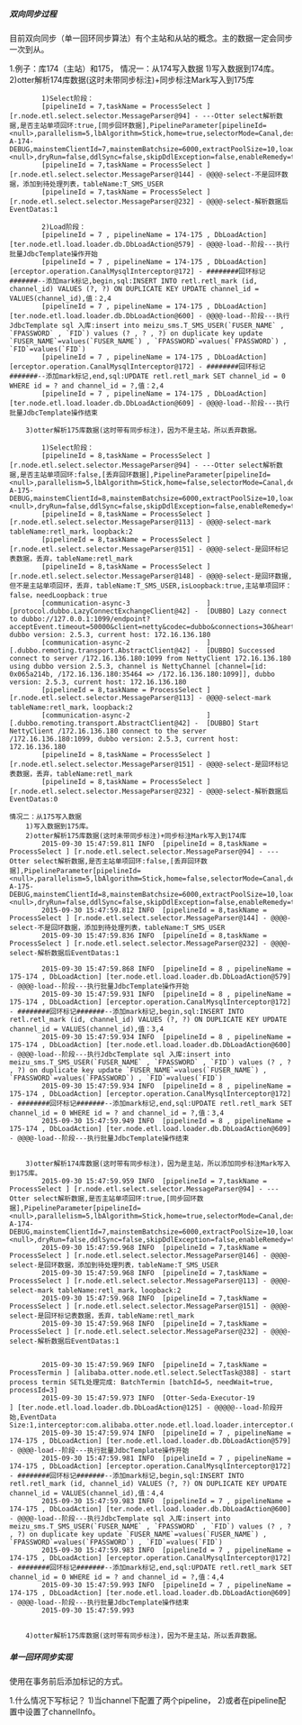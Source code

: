 ##### 双向同步过程

目前双向同步（单一回环同步算法）有个主站和从站的概念。主的数据一定会同步一次到从。

1.例子：库174（主站）和175，
    情况一：从174写入数据
        1)写入数据到174库。
        2)otter解析174库数据(这时未带同步标注)+同步标注Mark写入到175库

            1)Select阶段：
            [pipelineId = 7,taskName = ProcessSelect ] [r.node.etl.select.selector.MessageParser@94] - ---Otter select解析数据,是否主站单项回环:true,[同步回环数据],PipelineParameter[pipelineId=<null>,parallelism=5,lbAlgorithm=Stick,home=true,selectorMode=Canal,destinationName=M-A-174-DEBUG,mainstemClientId=7,mainstemBatchsize=6000,extractPoolSize=10,loadPoolSize=15,fileLoadPoolSize=15,dumpEvent=true,dumpSelector=true,dumpSelectorDetail=true,pipeChooseType=AUTOMATIC,useBatch=true,skipSelectException=false,skipLoadException=false,arbitrateMode=AUTOMATIC,batchTimeout=-1,fileDetect=false,skipFreedom=false,useLocalFileMutliThread=false,useFileEncrypt=false,useExternalIp=false,useTableTransform=true,enableCompatibleMissColumn=true,skipNoRow=false,channelInfo=<null>,dryRun=false,ddlSync=false,skipDdlException=false,enableRemedy=true,remedyAlgorithm=LOOPBACK,remedyDelayThresoldForMedia=60,syncMode=ROW,syncConsistency=BASE,systemSchema=retl,systemMarkTable=retl_mark,systemMarkTableColumn=channel_id,systemMarkTableInfo=channel_info,systemBufferTable=retl_buffer,systemDualTable=xdual,retriever=ARIA2C],
            [pipelineId = 7,taskName = ProcessSelect ] [r.node.etl.select.selector.MessageParser@144] - @@@@-select-不是回环数据，添加到待处理列表，tableName:T_SMS_USER
            [pipelineId = 7,taskName = ProcessSelect ] [r.node.etl.select.selector.MessageParser@232] - @@@@-select-解析数据后EventDatas:1

            2)Load阶段：
            [pipelineId = 7 , pipelineName = 174-175 , DbLoadAction] [ter.node.etl.load.loader.db.DbLoadAction@579] - @@@@-load--阶段---执行批量JdbcTemplate操作开始
            [pipelineId = 7 , pipelineName = 174-175 , DbLoadAction] [erceptor.operation.CanalMysqlInterceptor@172] - ########回环标记#######--添加mark标记,begin,sql:INSERT INTO retl.retl_mark (id, channel_id) VALUES (?, ?) ON DUPLICATE KEY UPDATE channel_id = VALUES(channel_id),值：2,4
            [pipelineId = 7 , pipelineName = 174-175 , DbLoadAction] [ter.node.etl.load.loader.db.DbLoadAction@600] - @@@@-load--阶段---执行JdbcTemplate sql 入库:insert into meizu_sms.T_SMS_USER(`FUSER_NAME` , `FPASSWORD` , `FID`) values (? , ? , ?) on duplicate key update `FUSER_NAME`=values(`FUSER_NAME`) , `FPASSWORD`=values(`FPASSWORD`) , `FID`=values(`FID`)
            [pipelineId = 7 , pipelineName = 174-175 , DbLoadAction] [erceptor.operation.CanalMysqlInterceptor@172] - ########回环标记#######--添加mark标记,end,sql:UPDATE retl.retl_mark SET channel_id = 0 WHERE id = ? and channel_id = ?,值：2,4
            [pipelineId = 7 , pipelineName = 174-175 , DbLoadAction] [ter.node.etl.load.loader.db.DbLoadAction@609] - @@@@-load--阶段---执行批量JdbcTemplate操作结束

        3)otter解析175库数据(这时带有同步标注)，因为不是主站，所以丢弃数据。

            1)Select阶段：
            [pipelineId = 8,taskName = ProcessSelect ] [r.node.etl.select.selector.MessageParser@94] - ---Otter select解析数据,是否主站单项回环:false,[丢弃回环数据],PipelineParameter[pipelineId=<null>,parallelism=5,lbAlgorithm=Stick,home=false,selectorMode=Canal,destinationName=M-A-175-DEBUG,mainstemClientId=8,mainstemBatchsize=6000,extractPoolSize=10,loadPoolSize=15,fileLoadPoolSize=15,dumpEvent=true,dumpSelector=true,dumpSelectorDetail=true,pipeChooseType=AUTOMATIC,useBatch=true,skipSelectException=false,skipLoadException=false,arbitrateMode=AUTOMATIC,batchTimeout=-1,fileDetect=false,skipFreedom=false,useLocalFileMutliThread=false,useFileEncrypt=false,useExternalIp=false,useTableTransform=true,enableCompatibleMissColumn=true,skipNoRow=false,channelInfo=<null>,dryRun=false,ddlSync=false,skipDdlException=false,enableRemedy=true,remedyAlgorithm=LOOPBACK,remedyDelayThresoldForMedia=60,syncMode=ROW,syncConsistency=BASE,systemSchema=retl,systemMarkTable=retl_mark,systemMarkTableColumn=channel_id,systemMarkTableInfo=channel_info,systemBufferTable=retl_buffer,systemDualTable=xdual,retriever=ARIA2C],
            [pipelineId = 8,taskName = ProcessSelect ] [r.node.etl.select.selector.MessageParser@113] - @@@@-select-mark tableName:retl_mark，loopback:2
            [pipelineId = 8,taskName = ProcessSelect ] [r.node.etl.select.selector.MessageParser@151] - @@@@-select-是回环标记表数据，丢弃，tableName:retl_mark
            [pipelineId = 8,taskName = ProcessSelect ] [r.node.etl.select.selector.MessageParser@148] - @@@@-select-是回环数据,但不是主站单项回环，丢弃，tableName:T_SMS_USER,isLoopback:true,主站单项回环：false，needLoopback：true
            [communication-async-3                   ] [protocol.dubbo.LazyConnectExchangeClient@42] -  [DUBBO] Lazy connect to dubbo://127.0.0.1:1099/endpoint?acceptEvent.timeout=50000&client=netty&codec=dubbo&connections=30&heartbeat=60000&iothreads=4&lazy=true&send.reconnect=true&serialization=java&threads=50, dubbo version: 2.5.3, current host: 172.16.136.180
            [communication-async-2                   ] [.dubbo.remoting.transport.AbstractClient@42] -  [DUBBO] Successed connect to server /172.16.136.180:1099 from NettyClient 172.16.136.180 using dubbo version 2.5.3, channel is NettyChannel [channel=[id: 0x065a214b, /172.16.136.180:35464 => /172.16.136.180:1099]], dubbo version: 2.5.3, current host: 172.16.136.180
            [pipelineId = 8,taskName = ProcessSelect ] [r.node.etl.select.selector.MessageParser@113] - @@@@-select-mark tableName:retl_mark，loopback:2
            [communication-async-2                   ] [.dubbo.remoting.transport.AbstractClient@42] -  [DUBBO] Start NettyClient /172.16.136.180 connect to the server /172.16.136.180:1099, dubbo version: 2.5.3, current host: 172.16.136.180
            [pipelineId = 8,taskName = ProcessSelect ] [r.node.etl.select.selector.MessageParser@151] - @@@@-select-是回环标记表数据，丢弃，tableName:retl_mark
            [pipelineId = 8,taskName = ProcessSelect ] [r.node.etl.select.selector.MessageParser@232] - @@@@-select-解析数据后EventDatas:0

    情况二：从175写入数据
        1)写入数据到175库。
        2)otter解析175库数据(这时未带同步标注)+同步标注Mark写入到174库
            2015-09-30 15:47:59.811 INFO  [pipelineId = 8,taskName = ProcessSelect ] [r.node.etl.select.selector.MessageParser@94] - ---Otter select解析数据,是否主站单项回环:false,[丢弃回环数据],PipelineParameter[pipelineId=<null>,parallelism=5,lbAlgorithm=Stick,home=false,selectorMode=Canal,destinationName=M-A-175-DEBUG,mainstemClientId=8,mainstemBatchsize=6000,extractPoolSize=10,loadPoolSize=15,fileLoadPoolSize=15,dumpEvent=true,dumpSelector=true,dumpSelectorDetail=true,pipeChooseType=AUTOMATIC,useBatch=true,skipSelectException=false,skipLoadException=false,arbitrateMode=AUTOMATIC,batchTimeout=-1,fileDetect=false,skipFreedom=false,useLocalFileMutliThread=false,useFileEncrypt=false,useExternalIp=false,useTableTransform=true,enableCompatibleMissColumn=true,skipNoRow=false,channelInfo=<null>,dryRun=false,ddlSync=false,skipDdlException=false,enableRemedy=true,remedyAlgorithm=LOOPBACK,remedyDelayThresoldForMedia=60,syncMode=ROW,syncConsistency=BASE,systemSchema=retl,systemMarkTable=retl_mark,systemMarkTableColumn=channel_id,systemMarkTableInfo=channel_info,systemBufferTable=retl_buffer,systemDualTable=xdual,retriever=ARIA2C],
            2015-09-30 15:47:59.812 INFO  [pipelineId = 8,taskName = ProcessSelect ] [r.node.etl.select.selector.MessageParser@144] - @@@@-select-不是回环数据，添加到待处理列表，tableName:T_SMS_USER
            2015-09-30 15:47:59.836 INFO  [pipelineId = 8,taskName = ProcessSelect ] [r.node.etl.select.selector.MessageParser@232] - @@@@-select-解析数据后EventDatas:1

            2015-09-30 15:47:59.868 INFO  [pipelineId = 8 , pipelineName = 175-174 , DbLoadAction] [ter.node.etl.load.loader.db.DbLoadAction@579] - @@@@-load--阶段---执行批量JdbcTemplate操作开始
            2015-09-30 15:47:59.931 INFO  [pipelineId = 8 , pipelineName = 175-174 , DbLoadAction] [erceptor.operation.CanalMysqlInterceptor@172] - ########回环标记#######--添加mark标记,begin,sql:INSERT INTO retl.retl_mark (id, channel_id) VALUES (?, ?) ON DUPLICATE KEY UPDATE channel_id = VALUES(channel_id),值：3,4
            2015-09-30 15:47:59.934 INFO  [pipelineId = 8 , pipelineName = 175-174 , DbLoadAction] [ter.node.etl.load.loader.db.DbLoadAction@600] - @@@@-load--阶段---执行JdbcTemplate sql 入库:insert into meizu_sms.T_SMS_USER(`FUSER_NAME` , `FPASSWORD` , `FID`) values (? , ? , ?) on duplicate key update `FUSER_NAME`=values(`FUSER_NAME`) , `FPASSWORD`=values(`FPASSWORD`) , `FID`=values(`FID`)
            2015-09-30 15:47:59.934 INFO  [pipelineId = 8 , pipelineName = 175-174 , DbLoadAction] [erceptor.operation.CanalMysqlInterceptor@172] - ########回环标记#######--添加mark标记,end,sql:UPDATE retl.retl_mark SET channel_id = 0 WHERE id = ? and channel_id = ?,值：3,4
            2015-09-30 15:47:59.949 INFO  [pipelineId = 8 , pipelineName = 175-174 , DbLoadAction] [ter.node.etl.load.loader.db.DbLoadAction@609] - @@@@-load--阶段---执行批量JdbcTemplate操作结束


        3)otter解析174库数据(这时带有同步标注)，因为是主站，所以添加同步标注Mark写入到175库。
            2015-09-30 15:47:59.959 INFO  [pipelineId = 7,taskName = ProcessSelect ] [r.node.etl.select.selector.MessageParser@94] - ---Otter select解析数据,是否主站单项回环:true,[同步回环数据],PipelineParameter[pipelineId=<null>,parallelism=5,lbAlgorithm=Stick,home=true,selectorMode=Canal,destinationName=M-A-174-DEBUG,mainstemClientId=7,mainstemBatchsize=6000,extractPoolSize=10,loadPoolSize=15,fileLoadPoolSize=15,dumpEvent=true,dumpSelector=true,dumpSelectorDetail=true,pipeChooseType=AUTOMATIC,useBatch=true,skipSelectException=false,skipLoadException=false,arbitrateMode=AUTOMATIC,batchTimeout=-1,fileDetect=false,skipFreedom=false,useLocalFileMutliThread=false,useFileEncrypt=false,useExternalIp=false,useTableTransform=true,enableCompatibleMissColumn=true,skipNoRow=false,channelInfo=<null>,dryRun=false,ddlSync=false,skipDdlException=false,enableRemedy=true,remedyAlgorithm=LOOPBACK,remedyDelayThresoldForMedia=60,syncMode=ROW,syncConsistency=BASE,systemSchema=retl,systemMarkTable=retl_mark,systemMarkTableColumn=channel_id,systemMarkTableInfo=channel_info,systemBufferTable=retl_buffer,systemDualTable=xdual,retriever=ARIA2C],
            2015-09-30 15:47:59.968 INFO  [pipelineId = 7,taskName = ProcessSelect ] [r.node.etl.select.selector.MessageParser@146] - @@@@-select-是回环数据，添加到待处理列表，tableName:T_SMS_USER
            2015-09-30 15:47:59.968 INFO  [pipelineId = 7,taskName = ProcessSelect ] [r.node.etl.select.selector.MessageParser@113] - @@@@-select-mark tableName:retl_mark，loopback:2
            2015-09-30 15:47:59.968 INFO  [pipelineId = 7,taskName = ProcessSelect ] [r.node.etl.select.selector.MessageParser@151] - @@@@-select-是回环标记表数据，丢弃，tableName:retl_mark
            2015-09-30 15:47:59.968 INFO  [pipelineId = 7,taskName = ProcessSelect ] [r.node.etl.select.selector.MessageParser@232] - @@@@-select-解析数据后EventDatas:1


            2015-09-30 15:47:59.969 INFO  [pipelineId = 7,taskName = ProcessTermin ] [alibaba.otter.node.etl.select.SelectTask@388] - start process termin SETL处理完成: BatchTermin [batchId=5, needWait=true, processId=3]
            2015-09-30 15:47:59.973 INFO  [Otter-Seda-Executor-19                  ] [ter.node.etl.load.loader.db.DbLoadAction@125] - @@@@@--load-阶段开始,EventData Size:1,interceptor:com.alibaba.otter.node.etl.load.loader.interceptor.ChainLoadInterceptor@1aa12810
            2015-09-30 15:47:59.974 INFO  [pipelineId = 7 , pipelineName = 174-175 , DbLoadAction] [ter.node.etl.load.loader.db.DbLoadAction@579] - @@@@-load--阶段---执行批量JdbcTemplate操作开始
            2015-09-30 15:47:59.981 INFO  [pipelineId = 7 , pipelineName = 174-175 , DbLoadAction] [erceptor.operation.CanalMysqlInterceptor@172] - ########回环标记#######--添加mark标记,begin,sql:INSERT INTO retl.retl_mark (id, channel_id) VALUES (?, ?) ON DUPLICATE KEY UPDATE channel_id = VALUES(channel_id),值：4,4
            2015-09-30 15:47:59.983 INFO  [pipelineId = 7 , pipelineName = 174-175 , DbLoadAction] [ter.node.etl.load.loader.db.DbLoadAction@600] - @@@@-load--阶段---执行JdbcTemplate sql 入库:insert into meizu_sms.T_SMS_USER(`FUSER_NAME` , `FPASSWORD` , `FID`) values (? , ? , ?) on duplicate key update `FUSER_NAME`=values(`FUSER_NAME`) , `FPASSWORD`=values(`FPASSWORD`) , `FID`=values(`FID`)
            2015-09-30 15:47:59.983 INFO  [pipelineId = 7 , pipelineName = 174-175 , DbLoadAction] [erceptor.operation.CanalMysqlInterceptor@172] - ########回环标记#######--添加mark标记,end,sql:UPDATE retl.retl_mark SET channel_id = 0 WHERE id = ? and channel_id = ?,值：4,4
            2015-09-30 15:47:59.993 INFO  [pipelineId = 7 , pipelineName = 174-175 , DbLoadAction] [ter.node.etl.load.loader.db.DbLoadAction@609] - @@@@-load--阶段---执行批量JdbcTemplate操作结束
            2015-09-30 15:47:59.993


        4)otter解析175库数据(这时带有同步标注)，因为不是主站，所以丢弃数据。



##### 单一回环同步实现

使用在事务前后添加标记的方式。

1.什么情况下写标记？
    1)当channel下配置了两个pipeline，
    2)或者在pipeline配置中设置了channelInfo。


